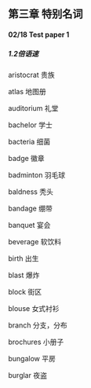 ## 第三章 特别名词

#### 02/18 Test paper 1 

##### 1.2倍语速

aristocrat 贵族

atlas 地图册

auditorium 礼堂

bachelor 学士

bacteria 细菌

badge 徽章

badminton 羽毛球

baldness 秃头

bandage 绷带

banquet 宴会

beverage 软饮料

birth 出生

blast 爆炸

block 街区

blouse 女式衬衫

branch 分支，分布

brochures 小册子

bungalow 平房

burglar 夜盗








